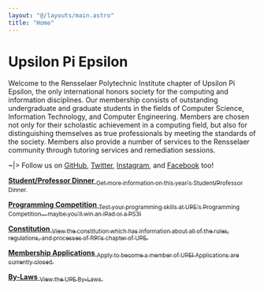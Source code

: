 ```yaml
---
layout: "@/layouts/main.astro"
title: "Home"
---
```


# Upsilon Pi Epsilon

Welcome to the Rensselaer Polytechnic Institute chapter of Upsilon Pi Epsilon, the only international honors society for the computing and information disciplines.
Our membership consists of outstanding undergraduate and graduate students in the fields of Computer Science, Information Technology, and Computer Engineering.
Members are chosen not only for their scholastic achievement in a computing field, but also for distinguishing themselves as true professionals by meeting the standards of the society.
Members also provide a number of services to the Rensselaer community through tutoring services and remediation sessions.

~|> Follow us on
[GitHub](https://github.com/RPI-UPE),
[Twitter](https://twitter.com/rpiupe),
[Instagram](https://www.instagram.com/rpiupe),
and [Facebook](https://www.facebook.com/rpiupe) too!

<div class="grid grid-cols-2 justify-between *:m-0 gap-2">

[**Student/Professor Dinner** <sub>Get more information on this year's Student/Professor Dinner.</sub>](/events)

[**Programming Competition** <sub>Test your programming skills at UPE's Programming Competition... maybe you'll win an iPad or a PS3!</sub>](/constitution)

[**Constitution** <sub>View the constitution which has information about all of the rules, regulations, and processes of RPI's chapter of UPE.</sub>](/bylaws)

[**Membership Applications** <sub>Apply to become a member of UPE! Applications are currently closed.</sub>]()

[**By-Laws** <sub>View the UPE By-Laws.</sub>]()

</div>
